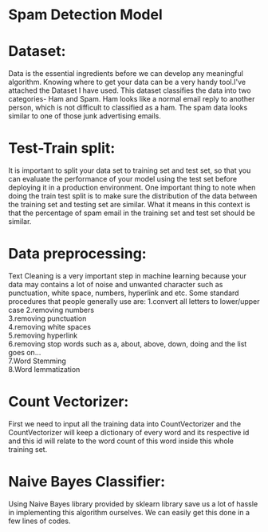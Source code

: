 # Spam Detection Model
# Dataset:

Data is the essential ingredients before we can develop any meaningful algorithm. Knowing where to get your data can be a very handy tool.I've attached the Dataset I have used. This dataset classifies the data into two categories- Ham and Spam. Ham looks like a normal email reply to another person, which is not difficult to classified as a ham. The spam data looks similar to one of those junk advertising emails.

# Test-Train split:

It is important to split your data set to training set and test set, so that you can evaluate the performance of your model using the test set before deploying it in a production environment.
One important thing to note when doing the train test split is to make sure the distribution of the data between the training set and testing set are similar.
What it means in this context is that the percentage of spam email in the training set and test set should be similar.

# Data preprocessing:

Text Cleaning is a very important step in machine learning because your data may contains a lot of noise and unwanted character such as punctuation, white space, numbers, hyperlink and etc.
Some standard procedures that people generally use are:
1.convert all letters to lower/upper case
2.removing numbers  
3.removing punctuation  
4.removing white spaces  
5.removing hyperlink  
6.removing stop words such as a, about, above, down, doing and the list goes on…  
7.Word Stemming  
8.Word lemmatization  

# Count Vectorizer:

First we need to input all the training data into CountVectorizer and the CountVectorizer will keep a dictionary of every word and its respective id and this id will relate to the word count of this word inside this whole training set.

# Naive Bayes Classifier:

Using Naive Bayes library provided by sklearn library save us a lot of hassle in implementing this algorithm ourselves. We can easily get this done in a few lines of codes.
